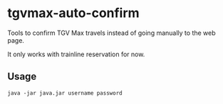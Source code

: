 # tgvmax-auto-confirm

Tools to confirm TGV Max travels instead of going manually to the web page.

It only works with trainline reservation for now.

## Usage

```
java -jar java.jar username password
```
